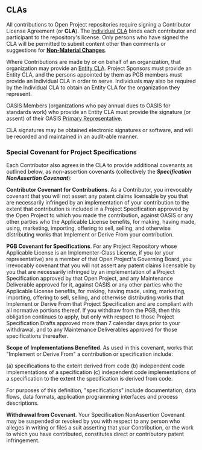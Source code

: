 ## CLAs

All contributions to Open Project repositories require signing a Contributor License Agreement (or **CLA**). The [Individual CLA](https://www.oasis-open.org/open-projects/cla/oasis-open-projects-individual-contributor-license-agreement-i-cla/) binds each contributor and participant to the repository's license. Only persons who have signed the CLA will be permitted to submit content other than comments or suggestions for [**Non-Material Changes**](https://www.oasis-open.org/policies-guidelines/oasis-defined-terms-2018-05-22#dNonmaterialChange).

Where Contributions are made by or on behalf of an organization, that organization may provide an [Entity CLA](https://www.oasis-open.org/open-projects/cla/entity-cla-20210630/). Project Sponsors must provide an Entity CLA, and the persons appointed by them as PGB members must provide an Individual CLA in order to serve. Individuals may also be required by the Individual CLA to obtain an Entity CLA for the organization they represent.

OASIS Members (organizations who pay annual dues to OASIS for standards work) who provide an Entity CLA must provide the signature (or assent) of their OASIS [Primary Representative](https://www.oasis-open.org/policies-guidelines/oasis-defined-terms-2018-05-22/#dPrimaryRep). 

CLA signatures may be obtained electronic signatures or software, and will be recorded and maintained in an audit-able manner. 

### Special Covenant for Project Specifications
Each Contributor also agrees in the CLA to provide additional covenants as outlined below, as non-assertion covenants (collectively the ***Specification NonAssertion Covenant***):

**Contributor Covenant for Contributions**. As a Contributor, you irrevocably covenant that you will not assert any patent claims licensable by you that are necessarily infringed by an implementation of your contribution to the extent that contribution is included in a Project Specification approved by the Open Project to which you made the contribution, against OASIS or any other parties who the Applicable License benefits, for making, having made, using, marketing, importing, offering to sell, selling, and otherwise distributing works that Implement or Derive From your contribution.

**PGB Covenant for Specifications**. For any Project Repository whose Applicable License is an Implementer-Class License, if you (or your representative) are a member of that Open Project's Governing Board, you irrevocably covenant that you will not assert any patent claims licensable by you that are necessarily infringed by an implementation of a Project Specification approved by that Open Project, and any Maintenance Deliverable approved for it, against OASIS or any other parties who the Applicable License benefits, for making, having made, using, marketing, importing, offering to sell, selling, and otherwise distributing works that Implement or Derive From that Project Specification and are compliant with all normative portions thereof. If you withdraw from the PGB, then this obligation continues to apply, but only with respect to those Project Specification Drafts approved more than 7 calendar days prior to your withdrawal, and to any Maintenance Deliverables approved for those specifications thereafter.

**Scope of Implementations Benefited**. As used in this covenant, works that "Implement or Derive From" a contribution or specification include:

(a) specifications to the extent derived from code
(b) independent code implementations of a specification
(c) independent code implementations of a specification to the extent the specification is derived from code.

For purposes of this definition, "specifications" include documentation, data flows, data formats, application programming interfaces and process descriptions.

**Withdrawal from Covenant**. Your Specification NonAssertion Covenant may be suspended or revoked by you with respect to any person who alleges in writing or files a suit asserting that your Contribution, or the work to which you have contributed, constitutes direct or contributory patent infringement.

[terms]: ../board-docs/OASIS-defined-terms.md
